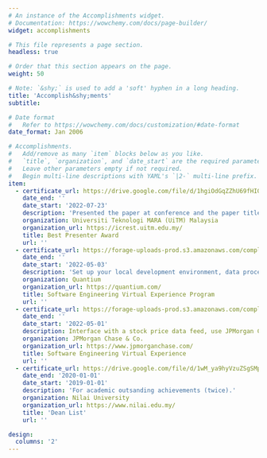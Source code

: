 ```yaml
---
# An instance of the Accomplishments widget.
# Documentation: https://wowchemy.com/docs/page-builder/
widget: accomplishments

# This file represents a page section.
headless: true

# Order that this section appears on the page.
weight: 50

# Note: `&shy;` is used to add a 'soft' hyphen in a long heading.
title: 'Accomplish&shy;ments'
subtitle:

# Date format
#   Refer to https://wowchemy.com/docs/customization/#date-format
date_format: Jan 2006

# Accomplishments.
#   Add/remove as many `item` blocks below as you like.
#   `title`, `organization`, and `date_start` are the required parameters.
#   Leave other parameters empty if not required.
#   Begin multi-line descriptions with YAML's `|2-` multi-line prefix.
item:
  - certificate_url: https://drive.google.com/file/d/1hgiOdGqZZhU69fHIGmGIDYLu98ydxOD6/view?usp=sharing
    date_end: ''
    date_start: '2022-07-23'
    description: 'Presented the paper at conference and the paper title is "Detect driver drowsiness face expression recognition using Convolution Neural Networks".'
    organization: Universiti Teknologi MARA (UiTM) Malaysia
    organization_url: https://icrest.uitm.edu.my/
    title: Best Presenter Award
    url: ''
  - certificate_url: https://forage-uploads-prod.s3.amazonaws.com/completion-certificates/Quantium/jhiG2W9K8KLZK8nXP_Quantium_hrE4dCCxCnXq4WBvF_1651566441927_completion_certificate.pdf
    date_end: ''
    date_start: '2022-05-03'
    description: 'Set up your local development environment, data processing, create a Dash application, improve your Dash application, and test your Dash application.'
    organization: Quantium
    organization_url: https://quantium.com/
    title: Software Engineering Virtual Experience Program
    url: ''
  - certificate_url: https://forage-uploads-prod.s3.amazonaws.com/completion-certificates/J.P.%20Morgan/R5iK7HMxJGBgaSbvk_J.P.%20Morgan_hrE4dCCxCnXq4WBvF_1651411653409_completion_certificate.pdf
    date_end: ''
    date_start: '2022-05-01'
    description: Interface with a stock price data feed, use JPMorgan Chase frameworks and tools, display data visually for traders.
    organization: JPMorgan Chase & Co.
    organization_url: https://www.jpmorganchase.com/
    title: Software Engineering Virtual Experience
    url: ''
  - certificate_url: https://drive.google.com/file/d/1wM_ya9hyVzuZSgSMphu9MA-YPiQ3Iq1H/view?usp=drivesdk
    date_end: '2020-01-01'
    date_start: '2019-01-01'
    description: 'For academic outsanding achievements (twice).'
    organization: Nilai University
    organization_url: https://www.nilai.edu.my/
    title: 'Dean List'
    url: ''

design:
  columns: '2'
---
```


